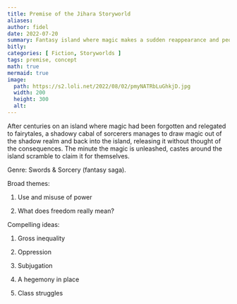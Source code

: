 ```yaml
---
title: Premise of the Jihara Storyworld
aliases:
author: fidel
date: 2022-07-20
summary: Fantasy island where magic makes a sudden reappearance and people scramble to understand why.
bitly: 
categories: [ Fiction, Storyworlds ]
tags: premise, concept 
math: true
mermaid: true
image:
  path: https://s2.loli.net/2022/08/02/pmyNATRbLuGhkjD.jpg
  width: 200
  height: 300
  alt:
---
```


After centuries on an island where magic had been forgotten and relegated to fairytales, a shadowy cabal of sorcerers manages to draw magic out of the shadow realm and back into the island, releasing it without thought of the consequences. The minute the magic is unleashed, castes around the island scramble to claim it for themselves.

Genre: Swords & Sorcery (fantasy saga).

Broad themes:

1. Use and misuse of power

2. What does freedom really mean?

Compelling ideas:

1. Gross inequality

2. Oppression

3. Subjugation

4. A hegemony in place

5. Class struggles